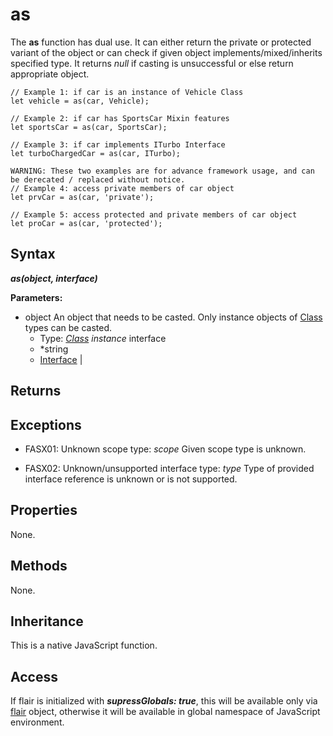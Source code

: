 <!-- nav: api.json -->

as
===

The **as** function has dual use. It can either return the private or protected variant of the object or can check if given object implements/mixed/inherits specified type. It returns _null_ if casting is unsuccessful or else return appropriate object.


```
// Example 1: if car is an instance of Vehicle Class
let vehicle = as(car, Vehicle);

// Example 2: if car has SportsCar Mixin features
let sportsCar = as(car, SportsCar);

// Example 3: if car implements ITurbo Interface
let turboChargedCar = as(car, ITurbo);

WARNING: These two examples are for advance framework usage, and can be derecated / replaced without notice.
// Example 4: access private members of car object
let prvCar = as(car, 'private');

// Example 5: access protected and private members of car object
let proCar = as(car, 'protected');

```

Syntax
---

***as(object, interface)***

**Parameters:**

* object
    An object that needs to be casted. Only instance objects of [Class](#/api/types/class) types can be casted. 
    * Type: *[Class](#/api/types/class) instance*
interface
    * *string 
    * [Interface](#/api/types/interface) | 


Returns
---

Exceptions
---
* FASX01: Unknown scope type: _scope_
    Given scope type is unknown.
    
* FASX02: Unknown/unsupported interface type: _type_
    Type of provided interface reference is unknown or is not supported.


Properties
---

None.


Methods
---

None.

Inheritance
---

This is a native JavaScript function.

Access
---

If flair is initialized with ***supressGlobals: true***, this will be available only via [flair](#/api/objects/flair) object, otherwise it will be available in global namespace of JavaScript environment.





